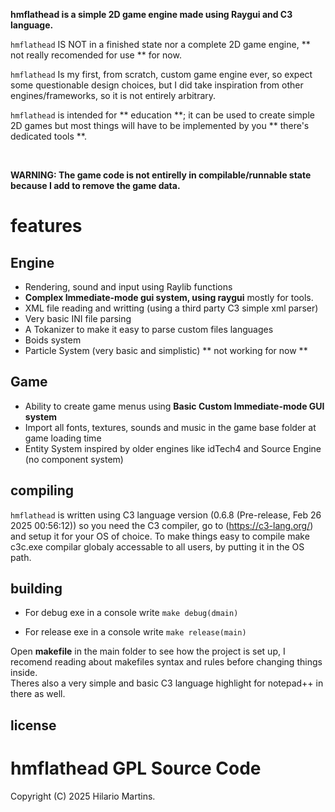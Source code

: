 **hmflathead is a simple 2D game engine made using Raygui and C3 language.**

`hmflathead` IS NOT in a finished state nor a complete 2D game engine, ** not really recomended for use ** for now. 

`hmflathead` Is my first, from scratch, custom game engine ever, so expect some questionable design choices, but I did take inspiration from other engines/frameworks, so it is not entirely arbitrary.

`hmflathead` is intended for ** education **; it can be used to create simple 2D games but most things will have to be implemented by you ** there's dedicated tools **.

<br>

**WARNING: The game code is not entirelly in compilable/runnable state because I add to remove the game data.**

# features

 ## Engine
 - Rendering, sound and input using Raylib functions
 - **Complex Immediate-mode gui system, using raygui** mostly for tools.
 - XML file reading and writting (using a third party C3 simple xml parser)
 - Very basic INI file parsing
 - A Tokanizer to make it easy to parse custom files languages
 - Boids system
 - Particle System (very basic and simplistic) ** not working for now **
 ## Game
 - Ability to create game menus using **Basic Custom Immediate-mode GUI system**
 - Import all fonts, textures, sounds and music in the game base folder at game loading time
 - Entity System inspired by older engines like idTech4 and Source Engine (no component system)

## compiling

`hmflathead` is written using C3 language version (0.6.8 (Pre-release, Feb 26 2025 00:56:12)) so you need the C3 compiler, go to (https://c3-lang.org/) and setup it for your OS of choice.
             To make things easy to compile make c3c.exe compilar globaly accessable to all users, by putting it in the OS path.
             
## building

   - For debug exe in a console write 
`make debug(dmain)`

   - For release exe in a console write 
`make release(main)`

Open **makefile** in the main folder to see how the project is set up, I recomend reading about makefiles syntax and rules before
changing things inside.  
Theres also a very simple and basic C3 language highlight for notepad++ in there as well.

  
## license

# hmflathead GPL Source Code
Copyright (C) 2025 Hilario Martins.
